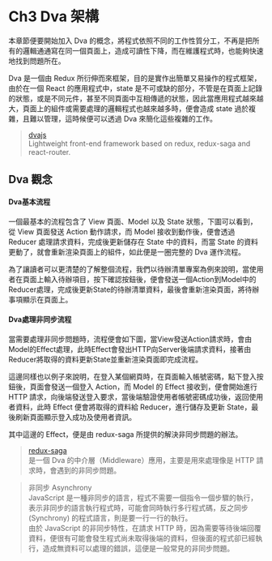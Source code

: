 # Ch3 Dva 架構

本章節便要開始加入 Dva 的概念，將程式依照不同的工作性質分工，不再是把所有的邏輯通通寫在同一個頁面上，造成可讀性下降，而在維護程式時，也能夠快速地找到問題所在。

Dva 是一個由 Redux 所衍伸而來框架，目的是實作出簡單又易操作的程式框架，由於在一個 React 的應用程式中，state 是不可或缺的部分，不管是在頁面上記錄的狀態，或是不同元件，甚至不同頁面中互相傳遞的狀態，因此當應用程式越來越大，頁面上的組件或需要處理的邏輯程式也越來越多時，便會造成 state 過於複雜，且難以管理，這時候便可以透過 Dva 來簡化這些複雜的工作。

> [dvajs](https://github.com/dvajs/dva)  
> Lightweight front-end framework based on redux, redux-saga and react-router.

## Dva 觀念

#### Dva基本流程

一個最基本的流程包含了 View 頁面、Model 以及 State 狀態，下圖可以看到，從 View 頁面發送 Action 動作請求，而 Model 接收到動作後，便會透過 Reducer 處理請求資料，完成後更新儲存在 State 中的資料，而當 State 的資料更動了，就會重新渲染頁面上的組件，如此便是一圈完整的 Dva 運作流程。

為了讓讀者可以更清楚的了解整個流程，我們以待辦清單專案為例來說明，當使用者在頁面上輸入待辦項目，按下確認按鈕後，便會發送一個Action到Model中的Reducer處理，完成後更新State的待辦清單資料，最後會重新渲染頁面，將待辦事項顯示在頁面上。

#### Dva處理非同步流程

當需要處理非同步問題時，流程便會如下圖，當View發送Action請求時，會由Model的Effect處理，此時Effect會發出HTTP向Server後端請求資料，接著由Reducer將取得的資料更新State並重新渲染頁面即完成流程。

這邊同樣也以例子來說明，在登入某個網頁時，在頁面輸入帳號密碼，點下登入按鈕後，頁面會發送一個登入 Action，而 Model 的 Effect 接收到，便會開始進行 HTTP 請求，向後端發送登入要求，當後端驗證使用者帳號密碼成功後，返回使用者資料，此時 Effect 便會將取得的資料給 Reducer，進行儲存及更新 State，最後刷新頁面顯示登入成功及使用者資訊。

其中這邊的 Effect，便是由 redux-saga 所提供的解決非同步問題的辦法。

> [redux-saga  
> ](https://github.com/redux-saga/redux-saga/)是一個 Dva 的中介層（Middleware）應用，主要是用來處理像是 HTTP 請求時，會遇到的非同步問題。

> 非同步 Asynchrony   
> JavaScript 是一種非同步的語言，程式不需要一個指令一個步驟的執行，表示非同步的語言執行程式時，可能會同時執行多行程式碼，反之同步 \(Synchrony\) 的程式語言，則是要一行一行的執行。  
> 由於 JavaScript 的非同步特性，在請求 HTTP 時，因為需要等待後端回覆資料，便很有可能會發生程式尚未取得後端的資料，但後面的程式卻已經執行，造成無資料可以處理的錯誤，這便是一般常見的非同步問題。



